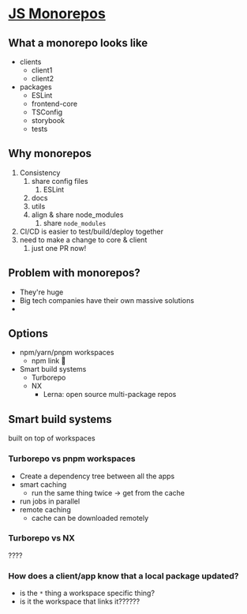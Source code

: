 # [JS Monorepos](https://fullchee-reminders.netlify.app/link/1694)

## What a monorepo looks like

- clients
	- client1
	- client2
- packages
	- ESLint
	- frontend-core
	- TSConfig
	- storybook
	- tests

## Why monorepos

1. Consistency
	1. share config files
		1. ESLint 
	2. docs
	3. utils
	4. align & share node_modules
		1. share `node_modules`
2. CI/CD is easier to test/build/deploy together
3. need to make a change to core & client
	1. just one PR now!

## Problem with monorepos?

- They're huge
- Big tech companies have their own massive solutions
- 

## Options

-   npm/yarn/pnpm workspaces
	- npm link 🐢
- Smart build systems
	- Turborepo
	-   NX
		- Lerna: open source multi-package repos

## Smart build systems

built on top of workspaces

### Turborepo vs pnpm workspaces

-   Create a dependency tree between all the apps
-   smart caching
	- run the same thing twice -> get from the cache
-   run jobs in parallel
-   remote caching
    -   cache can be downloaded remotely


### Turborepo vs NX

????


### How does a client/app know that a local package updated?

-   is the `*` thing a workspace specific thing?
-   is it the workspace that links it??????

